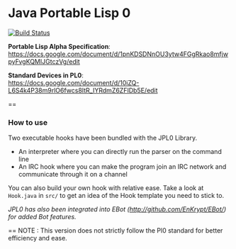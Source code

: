 Java Portable Lisp 0
==
[![Build Status](https://travis-ci.org/EnKrypt/JPL0.svg)](https://travis-ci.org/EnKrypt/JPL0)

**Portable Lisp Alpha Specification**:  
https://docs.google.com/document/d/1pnKDSDNnOU3ytw4FGgRkao8mfjwpyFvgKQMIJGtczVg/edit

**Standard Devices in PL0**:  
https://docs.google.com/document/d/10iZQ-L6S4k4P38m9rlO6fwcs8ItR_IYRdmZ6ZFIDb5E/edit

==
### How to use

Two executable hooks have been bundled with the JPL0 Library.
* An interpreter where you can directly run the parser on the command line
* An IRC hook where you can make the program join an IRC network and communicate through it on a channel

You can also build your own hook with relative ease. Take a look at `Hook.java` in `src/` to get an idea of the Hook template you need to stick to.

*JPL0 has also been integrated into EBot (http://github.com/EnKrypt/EBot/) for added Bot features.*

==
NOTE : This version does not strictly follow the Pl0 standard for better efficiency and ease.